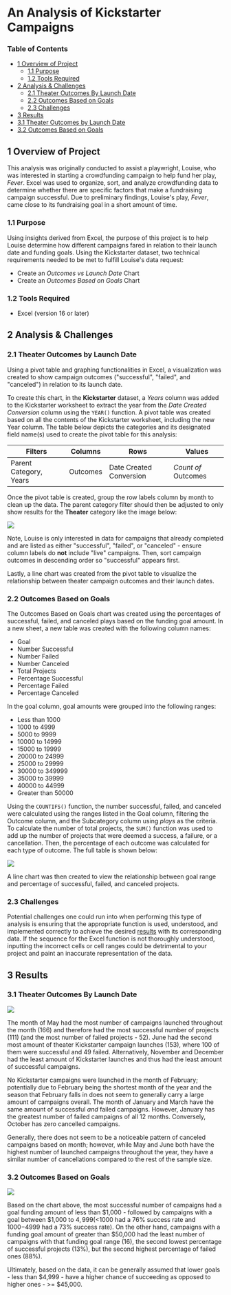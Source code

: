 # An Analysis of Kickstarter Campaigns

### Table of Contents
- [1 Overview of Project](#1-overview-of-project)
  - [1.1 Purpose](#11-purpose)
  - [1.2 Tools Required](#12-tools-required)
- [2 Analysis & Challenges](#2-analysis--challenges)
  - [2.1 Theater Outcomes By Launch Date](#21-theater-outcomes-by-launch-date)
  - [2.2 Outcomes Based on Goals](#22-outcomes-based-on-goals)
  - [2.3 Challenges](#23-challenges)
-  [3 Results](#3-results)
  - [3.1 Theater Outcomes by Launch Date](#31-theater-outcomes-by-launch-date)
  - [3.2 Outcomes Based on Goals](#32-outcomes-based-on-goals)

## 1 Overview of Project

This analysis was originally conducted to assist a playwright, Louise, who was interested in starting a crowdfunding campaign to help fund her play, *Fever*. Excel was used to organize, sort, and analyze crowdfunding data to determine whether there are specific factors that make a fundraising campaign successful. Due to preliminary findings, Louise's play, *Fever*, came close to its fundraising goal in a short amount of time. 

### 1.1 Purpose 

Using insights derived from Excel, the purpose of this project is to help Louise determine how different campaigns fared in relation to their launch date and funding goals. Using the Kickstarter dataset, two technical requirements needed to be met to fulfill Louise's data request:

- Create an *Outcomes vs Launch Date* Chart
- Create an *Outcomes Based on Goals* Chart

### 1.2 Tools Required 

- Excel (version 16 or later)

## 2 Analysis & Challenges 

### 2.1 Theater Outcomes by Launch Date

Using a pivot table and graphing functionalities in Excel, a visualization was created to show campaign outcomes ("successful", "failed", and "canceled") in relation to its launch date. 

To create this chart, in the **Kickstarter** dataset, a *Years* column was added to the Kickstarter worksheet to extract the year from the *Date Created Conversion* column using the `YEAR()` function. A pivot table was created based on all the contents of the Kickstarter worksheet, including the new Year column. The table below depicts the categories and its designated field name(s) used to create the pivot table for this analysis: 

Filters | Columns | Rows | Values
------- | ------- | ---- | ------
Parent Category, Years | Outcomes | Date Created Conversion | *Count of* Outcomes

Once the pivot table is created, group the row labels column by month to clean up the data. The parent category filter should then be adjusted to only show results for the **Theater** category like the image below: 

![](images/pivot_outcomes_vs_launch.png)

Note, Louise is only interested in data for campaigns that already completed and are listed as either "successful", "failed", or "canceled" - ensure column labels do **not** include "live" campaigns. Then, sort campaign outcomes in descending order so "successful" appears first. 

Lastly, a line chart was created from the pivot table to visualize the relationship between theater campaign outcomes and their launch dates. 

### 2.2 Outcomes Based on Goals

The Outcomes Based on Goals chart was created using the percentages of successful, failed, and canceled plays based on the funding goal amount. In a new sheet, a new table was created with the following column names: 

- Goal
- Number Successful
- Number Failed
- Number Canceled
- Total Projects
- Percentage Successful
- Percentage Failed
- Percentage Canceled

In the goal column, goal amounts were grouped into the following ranges: 

- Less than 1000
- 1000 to 4999
- 5000 to 9999
- 10000 to 14999
- 15000 to 19999
- 20000 to 24999
- 25000 to 29999
- 30000 to 349999
- 35000 to 39999
- 40000 to 44999
- Greater than 50000


Using the `COUNTIFS()` function, the number successful, failed, and canceled were calculated using the ranges listed in the Goal column, filtering the Outcome column, and the Subcategory column using *plays* as the criteria. To calculate the number of total projects, the `SUM()` function was used to add up the number of projects that were deemed a success, a failure, or a cancellation. Then, the percentage of each outcome was calculated for each type of outcome. The full table is shown below: 

![](images/pivot_outcomes_vs_goals.png)

A line chart was then created to view the relationship between goal range and percentage of successful, failed, and canceled projects. 

### 2.3 Challenges

Potential challenges one could run into when performing this type of analysis is ensuring that the appropriate function is used, understood, and implemented correctly to achieve the desired [results](#3-results) with its corresponding data. If the sequence for the Excel function is not thoroughly understood, inputting the incorrect cells or cell ranges could be detrimental to your project and paint an inaccurate representation of the data. 

## 3 Results 

### 3.1 Theater Outcomes By Launch Date

![](images/theater_outcomes_vs_launch.png)

The month of May had the most number of campaigns launched throughout the month (166) and therefore had the most successful number of projects (111) (and the most number of failed projects - 52). June had the second most amount of theater Kickstarter campaign launches (153), where 100 of them were successful and 49 failed. Alternatively, November and December had the least amount of Kickstarter launches and thus had the least amount of successful campaigns. 

No Kickstarter campaigns were launched in the month of February; potentially due to February being the shortest month of the year and the season that February falls in does not seem to generally carry a large amount of campaigns overall. The month of January and March have the same amount of successful *and* failed campaigns. However, January has the greatest number of failed campaigns of all 12 months. Conversely, October has zero cancelled campaigns. 

Generally, there does not seem to be a noticeable pattern of canceled campaigns based on month; however, while May and June both have the highest number of launched campaigns throughout the year, they have a similar number of cancellations compared to the rest of the sample size. 

### 3.2 Outcomes Based on Goals

![](images/outcomes_vs_goals.png)

Based on the chart above, the most successful number of campaigns had a goal funding amount of less than $1,000 - followed by campaigns with a goal between $1,000 to $4,999 (<$1000 had a 76% success rate and $1000-$4999 had a 73% success rate). On the other hand, campaigns with a funding goal amount of greater than $50,000 had the least number of campaigns with that funding goal range (16), the second lowest percentage of successful projects (13%), but the second highest percentage of failed ones (88%).

Ultimately, based on the data, it can be generally assumed that lower goals - less than $4,999 - have a higher chance of succeeding as opposed to higher ones - >= $45,000. 


